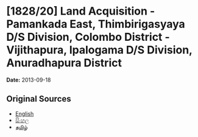 # [1828/20] Land Acquisition - Pamankada East, Thimbirigasyaya D/S Division, Colombo District - Vijithapura, Ipalogama D/S Division, Anuradhapura District

**Date:** 2013-09-18

## Original Sources

- [English](https://documents.gov.lk/view/extra-gazettes/2013/9/1828-20_E.pdf)
- [සිංහල](https://documents.gov.lk/view/extra-gazettes/2013/9/1828-20_S.pdf)
- [தமிழ்](https://documents.gov.lk/view/extra-gazettes/2013/9/1828-20_T.pdf)

